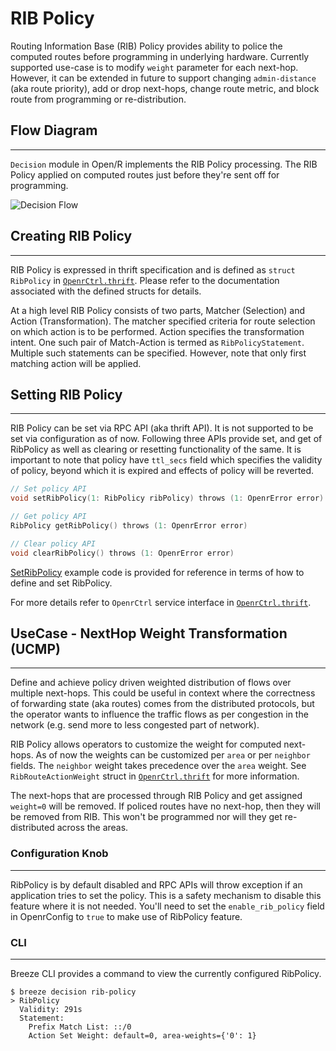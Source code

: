 # RIB Policy

Routing Information Base (RIB) Policy provides ability to police the computed
routes before programming in underlying hardware. Currently supported use-case
is to modify `weight` parameter for each next-hop. However, it can be extended
in future to support changing `admin-distance` (aka route priority), add or drop
next-hops, change route metric, and block route from programming or
re-distribution.

## Flow Diagram

---

`Decision` module in Open/R implements the RIB Policy processing. The RIB Policy
applied on computed routes just before they're sent off for programming.

![Decision Flow](https://user-images.githubusercontent.com/1482609/84713146-3f5b0c80-af1f-11ea-8d6b-58d7ce7a6a90.png)

## Creating RIB Policy

---

RIB Policy is expressed in thrift specification and is defined as
`struct RibPolicy` in
[`OpenrCtrl.thrift`](https://github.com/facebook/openr/blob/master/openr/if/OpenrCtrl.thrift).
Please refer to the documentation associated with the defined structs for
details.

At a high level RIB Policy consists of two parts, Matcher (Selection) and Action
(Transformation). The matcher specified criteria for route selection on which
action is to be performed. Action specifies the transformation intent. One such
pair of Match-Action is termed as `RibPolicyStatement`. Multiple such statements
can be specified. However, note that only first matching action will be applied.

## Setting RIB Policy

---

RIB Policy can be set via RPC API (aka thrift API). It is not supported to be
set via configuration as of now. Following three APIs provide set, and get of
RibPolicy as well as clearing or resetting functionality of the same. It is
important to note that policy have `ttl_secs` field which specifies the validity
of policy, beyond which it is expired and effects of policy will be reverted.

```c++
// Set policy API
void setRibPolicy(1: RibPolicy ribPolicy) throws (1: OpenrError error)

// Get policy API
RibPolicy getRibPolicy() throws (1: OpenrError error)

// Clear policy API
void clearRibPolicy() throws (1: OpenrError error)
```

[SetRibPolicy](https://github.com/facebook/openr/blob/master/examples/SetRibPolicyExample.cpp)
example code is provided for reference in terms of how to define and set
RibPolicy.

For more details refer to `OpenrCtrl` service interface in
[`OpenrCtrl.thrift`](https://github.com/facebook/openr/blob/master/openr/if/OpenrCtrl.thrift).

## UseCase - NextHop Weight Transformation (UCMP)

---

Define and achieve policy driven weighted distribution of flows over multiple
next-hops. This could be useful in context where the correctness of forwarding
state (aka routes) comes from the distributed protocols, but the operator wants
to influence the traffic flows as per congestion in the network (e.g. send more
to less congested part of network).

RIB Policy allows operators to customize the weight for computed next-hops. As
of now the weights can be customized per `area` or per `neighbor` fields. The
`neighbor` weight takes precedence over the `area` weight. See
`RibRouteActionWeight` struct in
[`OpenrCtrl.thrift`](https://github.com/facebook/openr/blob/master/openr/if/OpenrCtrl.thrift)
for more information.

The next-hops that are processed through RIB Policy and get assigned `weight=0`
will be removed. If policed routes have no next-hop, then they will be removed
from RIB. This won't be programmed nor will they get re-distributed across the
areas.

### Configuration Knob

---

RibPolicy is by default disabled and RPC APIs will throw exception if an
application tries to set the policy. This is a safety mechanism to disable this
feature where it is not needed. You'll need to set the `enable_rib_policy` field
in OpenrConfig to `true` to make use of RibPolicy feature.

### CLI

---

Breeze CLI provides a command to view the currently configured RibPolicy.

```console
$ breeze decision rib-policy
> RibPolicy
  Validity: 291s
  Statement:
    Prefix Match List: ::/0
    Action Set Weight: default=0, area-weights={'0': 1}
```
